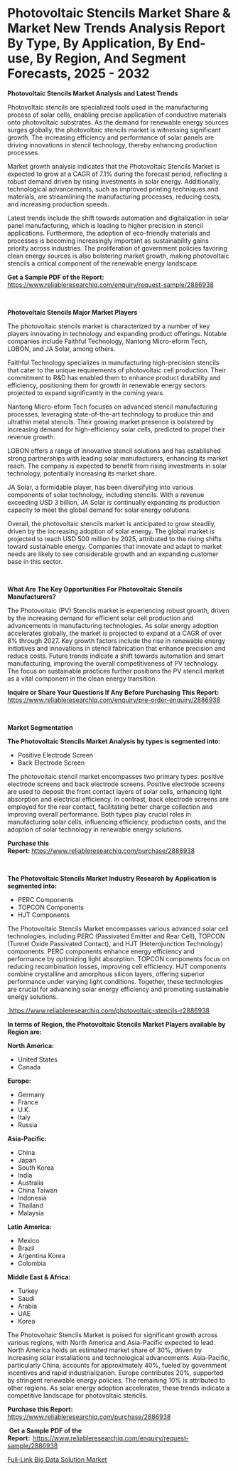 <p><h1>Photovoltaic Stencils Market Share & Market New Trends Analysis Report By Type, By Application, By End-use, By Region, And Segment Forecasts, 2025 - 2032</h1></p><p><strong>Photovoltaic Stencils Market Analysis and Latest Trends</strong></p>
<p><p>Photovoltaic stencils are specialized tools used in the manufacturing process of solar cells, enabling precise application of conductive materials onto photovoltaic substrates. As the demand for renewable energy sources surges globally, the photovoltaic stencils market is witnessing significant growth. The increasing efficiency and performance of solar panels are driving innovations in stencil technology, thereby enhancing production processes.</p><p>Market growth analysis indicates that the Photovoltaic Stencils Market is expected to grow at a CAGR of 7.1% during the forecast period, reflecting a robust demand driven by rising investments in solar energy. Additionally, technological advancements, such as improved printing techniques and materials, are streamlining the manufacturing processes, reducing costs, and increasing production speeds. </p><p>Latest trends include the shift towards automation and digitalization in solar panel manufacturing, which is leading to higher precision in stencil applications. Furthermore, the adoption of eco-friendly materials and processes is becoming increasingly important as sustainability gains priority across industries. The proliferation of government policies favoring clean energy sources is also bolstering market growth, making photovoltaic stencils a critical component of the renewable energy landscape. </p></p>
<p><strong>Get a Sample PDF of the Report:&nbsp;</strong> <a href="https://www.reliableresearchiq.com/enquiry/request-sample/2886938?utm_campaign=3058&utm_medium=2&utm_source=Github&utm_content=ia&utm_term=13032025&utm_id=photovoltaic-stencils">https://www.reliableresearchiq.com/enquiry/request-sample/2886938</a></p>
<p>&nbsp;</p>
<p><strong>Photovoltaic Stencils Major Market Players</strong></p>
<p><p>The photovoltaic stencils market is characterized by a number of key players innovating in technology and expanding product offerings. Notable companies include Faithful Technology, Nantong Micro-eform Tech, LOBON, and JA Solar, among others.</p><p>Faithful Technology specializes in manufacturing high-precision stencils that cater to the unique requirements of photovoltaic cell production. Their commitment to R&D has enabled them to enhance product durability and efficiency, positioning them for growth in renewable energy sectors projected to expand significantly in the coming years.</p><p>Nantong Micro-eform Tech focuses on advanced stencil manufacturing processes, leveraging state-of-the-art technology to produce thin and ultrathin metal stencils. Their growing market presence is bolstered by increasing demand for high-efficiency solar cells, predicted to propel their revenue growth.</p><p>LOBON offers a range of innovative stencil solutions and has established strong partnerships with leading solar manufacturers, enhancing its market reach. The company is expected to benefit from rising investments in solar technology, potentially increasing its market share.</p><p>JA Solar, a formidable player, has been diversifying into various components of solar technology, including stencils. With a revenue exceeding USD 3 billion, JA Solar is continually expanding its production capacity to meet the global demand for solar energy solutions.</p><p>Overall, the photovoltaic stencils market is anticipated to grow steadily, driven by the increasing adoption of solar energy. The global market is projected to reach USD 500 million by 2025, attributed to the rising shifts toward sustainable energy. Companies that innovate and adapt to market needs are likely to see considerable growth and an expanding customer base in this sector.</p></p>
<p>&nbsp;</p>
<p><strong>What Are The Key Opportunities For Photovoltaic Stencils Manufacturers?</strong></p>
<p><p>The Photovoltaic (PV) Stencils market is experiencing robust growth, driven by the increasing demand for efficient solar cell production and advancements in manufacturing technologies. As solar energy adoption accelerates globally, the market is projected to expand at a CAGR of over 8% through 2027. Key growth factors include the rise in renewable energy initiatives and innovations in stencil fabrication that enhance precision and reduce costs. Future trends indicate a shift towards automation and smart manufacturing, improving the overall competitiveness of PV technology. The focus on sustainable practices further positions the PV stencil market as a vital component in the clean energy transition.</p></p>
<p><strong>Inquire or Share Your Questions If Any Before Purchasing This Report:</strong> <a href="https://www.reliableresearchiq.com/enquiry/pre-order-enquiry/2886938?utm_campaign=3058&utm_medium=2&utm_source=Github&utm_content=ia&utm_term=13032025&utm_id=photovoltaic-stencils">https://www.reliableresearchiq.com/enquiry/pre-order-enquiry/2886938</a></p>
<p>&nbsp;</p>
<p><strong>Market Segmentation</strong></p>
<p><strong>The Photovoltaic Stencils Market Analysis by types is segmented into:</strong></p>
<p><ul><li>Positive Electrode Screen</li><li>Back Electrode Screen</li></ul></p>
<p><p>The photovoltaic stencil market encompasses two primary types: positive electrode screens and back electrode screens. Positive electrode screens are used to deposit the front contact layers of solar cells, enhancing light absorption and electrical efficiency. In contrast, back electrode screens are employed for the rear contact, facilitating better charge collection and improving overall performance. Both types play crucial roles in manufacturing solar cells, influencing efficiency, production costs, and the adoption of solar technology in renewable energy solutions.</p></p>
<p><strong>Purchase this Report:&nbsp;</strong><a href="https://www.reliableresearchiq.com/purchase/2886938?utm_campaign=3058&utm_medium=2&utm_source=Github&utm_content=ia&utm_term=13032025&utm_id=photovoltaic-stencils">https://www.reliableresearchiq.com/purchase/2886938</a></p>
<p>&nbsp;</p>
<p><strong>The Photovoltaic Stencils Market Industry Research by Application is segmented into:</strong></p>
<p><ul><li>PERC Components</li><li>TOPCON Components</li><li>HJT Components</li></ul></p>
<p><p>The Photovoltaic Stencils Market encompasses various advanced solar cell technologies, including PERC (Passivated Emitter and Rear Cell), TOPCON (Tunnel Oxide Passivated Contact), and HJT (Heterojunction Technology) components. PERC components enhance energy efficiency and performance by optimizing light absorption. TOPCON components focus on reducing recombination losses, improving cell efficiency. HJT components combine crystalline and amorphous silicon layers, offering superior performance under varying light conditions. Together, these technologies are crucial for advancing solar energy efficiency and promoting sustainable energy solutions.</p></p>
<p><a href="https://www.reliableresearchiq.com/photovoltaic-stencils-r2886938?utm_campaign=3058&utm_medium=2&utm_source=Github&utm_content=ia&utm_term=13032025&utm_id=photovoltaic-stencils">&nbsp;https://www.reliableresearchiq.com/photovoltaic-stencils-r2886938</a></p>
<p><strong>In terms of Region, the Photovoltaic Stencils Market Players available by Region are:</strong></p>
<p>
    <p> <strong> North America: </strong>
        <ul>
            <li>United States</li>
            <li>Canada</li>
        </ul>
        </p> 
    <p> <strong> Europe: </strong>
        <ul>
            <li>Germany</li>
            <li>France</li>
            <li>U.K.</li>
            <li>Italy</li>
            <li>Russia</li>
        </ul>
        </p> 
    <p> <strong> Asia-Pacific: </strong>
        <ul>
            <li>China</li>
            <li>Japan</li>
            <li>South Korea</li>
            <li>India</li>
            <li>Australia</li>
            <li>China Taiwan</li>
            <li>Indonesia</li>
            <li>Thailand</li>
            <li>Malaysia</li>
        </ul>
        </p> 
    <p> <strong> Latin America: </strong>
        <ul>
            <li>Mexico</li>
            <li>Brazil</li>
            <li>Argentina Korea</li>
            <li>Colombia</li>
        </ul>
        </p> 
    <p> <strong> Middle East & Africa: </strong>
        <ul>
            <li>Turkey</li>
            <li>Saudi</li>
            <li>Arabia</li>
            <li>UAE</li>
            <li>Korea</li>
        </ul>
    </p>
    </p>
<p><p>The Photovoltaic Stencils Market is poised for significant growth across various regions, with North America and Asia-Pacific expected to lead. North America holds an estimated market share of 30%, driven by increasing solar installations and technological advancements. Asia-Pacific, particularly China, accounts for approximately 40%, fueled by government incentives and rapid industrialization. Europe contributes 20%, supported by stringent renewable energy policies. The remaining 10% is attributed to other regions. As solar energy adoption accelerates, these trends indicate a competitive landscape for photovoltaic stencils.</p></p>
<p><strong>Purchase this Report: </strong><a href="https://www.reliableresearchiq.com/purchase/2886938?utm_campaign=3058&utm_medium=2&utm_source=Github&utm_content=ia&utm_term=13032025&utm_id=photovoltaic-stencils">https://www.reliableresearchiq.com/purchase/2886938</a></p>
<p>&nbsp;<strong>Get a Sample PDF of the Report:&nbsp;&nbsp;</strong><a href="https://www.reliableresearchiq.com/enquiry/request-sample/2886938?utm_campaign=3058&utm_medium=2&utm_source=Github&utm_content=ia&utm_term=13032025&utm_id=photovoltaic-stencils">https://www.reliableresearchiq.com/enquiry/request-sample/2886938</a></p>
<p><strong></strong></p>
<p><p><a href="https://github.com/beroxiluwaya/Market-Research-Report-List-1/blob/main/full-link-big-data-solution-market.md?utm_campaign=3058&utm_medium=2&utm_source=Github&utm_content=ia&utm_term=13032025&utm_id=photovoltaic-stencils">Full-Link Big Data Solution Market</a></p></p>